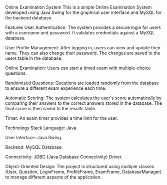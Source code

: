 Online Examination System
This is a simple Online Examination System developed using Java Swing for the graphical user interface and MySQL for the backend database.

Features
User Authentication: The system provides a secure login for users with a username and password. It validates credentials against a MySQL database.

User Profile Management: After logging in, users can view and update their name. They can also change their password. The changes are saved to the users table in the database.

Online Examination: Users can start a timed exam with multiple-choice questions.

Randomized Questions: Questions are loaded randomly from the database to ensure a different exam experience each time.

Automatic Scoring: The system calculates the user's score automatically by comparing their answers to the correct answers stored in the database. The final score is then saved to the results table.

Timer: An exam timer provides a time limit for the user.

Technology Stack
Language: Java.

User Interface: Java Swing.

Backend: MySQL Database.

Connectivity: JDBC (Java Database Connectivity) Driver.

Object-Oriented Design: The project is structured using multiple classes (User, Question, LoginFrame, ProfileFrame, ExamFrame, DatabaseManager) to manage different aspects of the application.
